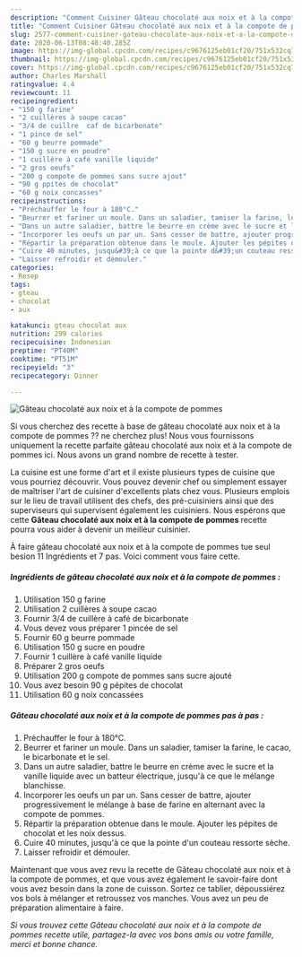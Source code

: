 ```yaml
---
description: "Comment Cuisiner Gâteau chocolaté aux noix et à la compote de pommes"
title: "Comment Cuisiner Gâteau chocolaté aux noix et à la compote de pommes"
slug: 2577-comment-cuisiner-gateau-chocolate-aux-noix-et-a-la-compote-de-pommes
date: 2020-06-13T08:48:40.285Z
image: https://img-global.cpcdn.com/recipes/c9676125eb01cf20/751x532cq70/gateau-chocolate-aux-noix-et-a-la-compote-de-pommes-photo-principale-de-la-recette.jpg
thumbnail: https://img-global.cpcdn.com/recipes/c9676125eb01cf20/751x532cq70/gateau-chocolate-aux-noix-et-a-la-compote-de-pommes-photo-principale-de-la-recette.jpg
cover: https://img-global.cpcdn.com/recipes/c9676125eb01cf20/751x532cq70/gateau-chocolate-aux-noix-et-a-la-compote-de-pommes-photo-principale-de-la-recette.jpg
author: Charles Marshall
ratingvalue: 4.4
reviewcount: 11
recipeingredient:
- "150 g farine"
- "2 cuillères à soupe cacao"
- "3/4 de cuillre  caf de bicarbonate"
- "1 pince de sel"
- "60 g beurre pommade"
- "150 g sucre en poudre"
- "1 cuillère à café vanille liquide"
- "2 gros oeufs"
- "200 g compote de pommes sans sucre ajout"
- "90 g ppites de chocolat"
- "60 g noix concasses"
recipeinstructions:
- "Préchauffer le four à 180°C."
- "Beurrer et fariner un moule. Dans un saladier, tamiser la farine, le cacao, le bicarbonate et le sel."
- "Dans un autre saladier, battre le beurre en crème avec le sucre et la vanille liquide avec un batteur électrique, jusqu&#39;à ce que le mélange blanchisse."
- "Incorporer les oeufs un par un. Sans cesser de battre, ajouter progressivement le mélange à base de farine en alternant avec la compote de pommes."
- "Répartir la préparation obtenue dans le moule. Ajouter les pépites de chocolat et les noix dessus."
- "Cuire 40 minutes, jusqu&#39;à ce que la pointe d&#39;un couteau ressorte sèche."
- "Laisser refroidir et démouler."
categories:
- Resep
tags:
- gteau
- chocolat
- aux

katakunci: gteau chocolat aux 
nutrition: 299 calories
recipecuisine: Indonesian
preptime: "PT40M"
cooktime: "PT51M"
recipeyield: "3"
recipecategory: Dinner

---
```



![Gâteau chocolaté aux noix et à la compote de pommes](https://img-global.cpcdn.com/recipes/c9676125eb01cf20/751x532cq70/gateau-chocolate-aux-noix-et-a-la-compote-de-pommes-photo-principale-de-la-recette.jpg)

Si vous cherchez des recette à base de gâteau chocolaté aux noix et à la compote de pommes ?? ne cherchez plus! Nous vous fournissons uniquement la recette parfaite gâteau chocolaté aux noix et à la compote de pommes ici. Nous avons un grand nombre de recette à tester.

La cuisine est une forme d'art et il existe plusieurs types de cuisine que vous pourriez découvrir. Vous pouvez devenir chef ou simplement essayer de maîtriser l'art de cuisiner d'excellents plats chez vous. Plusieurs emplois sur le lieu de travail utilisent des chefs, des pré-cuisiniers ainsi que des superviseurs qui supervisent également les cuisiniers. Nous espérons que cette <strong> Gâteau chocolaté aux noix et à la compote de pommes </strong> recette pourra vous aider à devenir un meilleur cuisinier.

<!--inarticleads1-->

À faire gâteau chocolaté aux noix et à la compote de pommes tue seul besion 11 Ingrédients et 7 pas. Voici comment vous faire cette.

##### Ingrédients de gâteau chocolaté aux noix et à la compote de pommes :

1. Utilisation 150 g farine
1. Utilisation 2 cuillères à soupe cacao
1. Fournir 3/4 de cuillère à café de bicarbonate
1. Vous devez vous préparer 1 pincée de sel
1. Fournir 60 g beurre pommade
1. Utilisation 150 g sucre en poudre
1. Fournir 1 cuillère à café vanille liquide
1. Préparer 2 gros oeufs
1. Utilisation 200 g compote de pommes sans sucre ajouté
1. Vous avez besoin 90 g pépites de chocolat
1. Utilisation 60 g noix concassées




<!--inarticleads2-->

##### Gâteau chocolaté aux noix et à la compote de pommes pas à pas :

1. Préchauffer le four à 180°C.
1. Beurrer et fariner un moule. Dans un saladier, tamiser la farine, le cacao, le bicarbonate et le sel.
1. Dans un autre saladier, battre le beurre en crème avec le sucre et la vanille liquide avec un batteur électrique, jusqu&#39;à ce que le mélange blanchisse.
1. Incorporer les oeufs un par un. Sans cesser de battre, ajouter progressivement le mélange à base de farine en alternant avec la compote de pommes.
1. Répartir la préparation obtenue dans le moule. Ajouter les pépites de chocolat et les noix dessus.
1. Cuire 40 minutes, jusqu&#39;à ce que la pointe d&#39;un couteau ressorte sèche.
1. Laisser refroidir et démouler.




<!--inarticleads1-->

<p>
Maintenant que vous avez revu la recette de Gâteau chocolaté aux noix et à la compote de pommes, et que vous avez également le savoir-faire dont vous avez besoin dans la zone de cuisson. Sortez ce tablier, dépoussiérez vos bols à mélanger et retroussez vos manches. Vous avez un peu de préparation alimentaire à faire.
</p>

<p>
<i>Si vous trouvez cette Gâteau chocolaté aux noix et à la compote de pommes recette utile, partagez-la avec vos bons amis ou votre famille, merci et bonne chance.</i>
</p>
